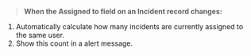 >**When the Assigned to field on an Incident record changes:**
1. Automatically calculate how many incidents are currently assigned to the same user.
2. Show this count in a alert message.
